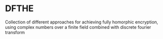 # DFTHE
Collection of different approaches for achieving fully homorphic encryption, using complex numbers over a finite field combined with discrete fourier transform
